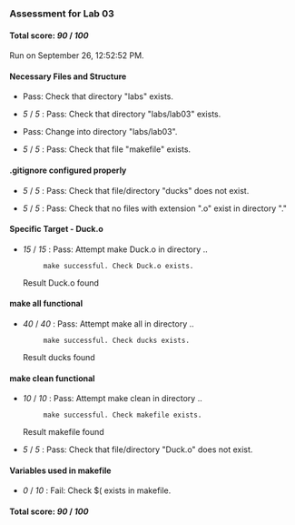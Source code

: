 ### Assessment for Lab 03

#### Total score: _90_ / _100_

Run on September 26, 12:52:52 PM.


#### Necessary Files and Structure

+ Pass: Check that directory "labs" exists.

+  _5_ / _5_ : Pass: Check that directory "labs/lab03" exists.

+ Pass: Change into directory "labs/lab03".

+  _5_ / _5_ : Pass: Check that file "makefile" exists.


#### .gitignore configured properly

+  _5_ / _5_ : Pass: Check that file/directory "ducks" does not exist.

+  _5_ / _5_ : Pass: Check that no files with extension ".o" exist in directory "."


#### Specific Target - Duck.o

+  _15_ / _15_ : Pass: Attempt make Duck.o in directory ..

            make successful. Check Duck.o exists.



    Result Duck.o found


#### make all functional

+  _40_ / _40_ : Pass: Attempt make all in directory ..

            make successful. Check ducks exists.



    Result ducks found


#### make clean functional

+  _10_ / _10_ : Pass: Attempt make clean in directory ..

            make successful. Check makefile exists.



    Result makefile found

+  _5_ / _5_ : Pass: Check that file/directory "Duck.o" does not exist.


#### Variables used in makefile

+  _0_ / _10_ : Fail: Check $( exists in makefile.

#### Total score: _90_ / _100_

